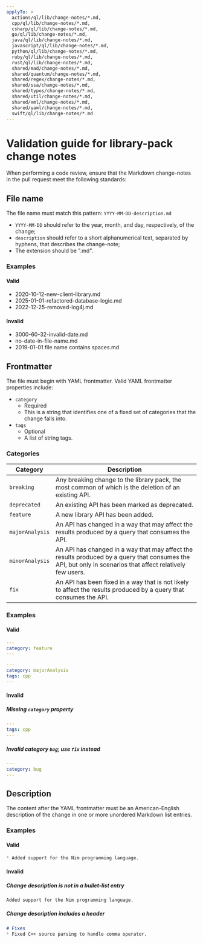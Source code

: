 ```yaml
---
applyTo: >
  actions/ql/lib/change-notes/*.md,
  cpp/ql/lib/change-notes/*.md,
  csharp/ql/lib/change-notes/*.md,
  go/ql/lib/change-notes/*.md,
  java/ql/lib/change-notes/*.md,
  javascript/ql/lib/change-notes/*.md,
  python/ql/lib/change-notes/*.md,
  ruby/ql/lib/change-notes/*.md,
  rust/ql/lib/change-notes/*.md,
  shared/mad/change-notes/*.md,
  shared/quantum/change-notes/*.md,
  shared/regex/change-notes/*.md,
  shared/ssa/change-notes/*.md,
  shared/typos/change-notes/*.md,
  shared/util/change-notes/*.md,
  shared/xml/change-notes/*.md,
  shared/yaml/change-notes/*.md,
  swift/ql/lib/change-notes/*.md
---
```


# Validation guide for library-pack change notes

When performing a code review, ensure that the Markdown change-notes in the pull request meet the following standards:

## File name
The file name must match this pattern: `YYYY-MM-DD-description.md`
- `YYYY-MM-DD` should refer to the year, month, and day, respectively, of the change;
- `description` should refer to a short alphanumerical text, separated by hyphens, that describes the change-note;
- The extension should be ".md".

### Examples
#### Valid

- 2020-10-12-new-client-library.md
- 2025-01-01-refactored-database-logic.md
- 2022-12-25-removed-log4j.md

#### Invalid

- 3000-60-32-invalid-date.md
- no-date-in-file-name.md
- 2019-01-01 file name contains spaces.md

## Frontmatter
The file must begin with YAML frontmatter. Valid YAML frontmatter properties include:

- `category`
  - Required
  - This is a string that identifies one of a fixed set of categories that the change falls into.
- `tags`
  - Optional
  - A list of string tags.


### Categories
| Category         | Description |
|------------------|-------------|
| `breaking`       | Any breaking change to the library pack, the most common of which is the deletion of an existing API. |
| `deprecated`     | An existing API has been marked as deprecated. |
| `feature`        | A new library API has been added. |
| `majorAnalysis`  | An API has changed in a way that may affect the results produced by a query that consumes the API. |
| `minorAnalysis`  | An API has changed in a way that may affect the results produced by a query that consumes the API, but only in scenarios that affect relatively few users. |
| `fix`            | An API has been fixed in a way that is not likely to affect the results produced by a query that consumes the API. |

### Examples
#### Valid

```yaml
---
category: feature
---
```

```yaml
---
category: majorAnalysis
tags: cpp
---
```

#### Invalid

##### Missing `category` property

```yaml
---
tags: cpp
---
```

##### Invalid category `bug`; use `fix` instead

```yaml
---
category: bug
---
```

## Description
The content after the YAML frontmatter must be an American-English description of the change in one or more unordered Markdown list entries.

### Examples

#### Valid

```markdown
* Added support for the Nim programming language.
```

#### Invalid

##### Change description is not in a bullet-list entry
```markdown
Added support for the Nim programming language.
```

##### Change description includes a header
```markdown
# Fixes
* Fixed C++ source parsing to handle comma operator.
```
